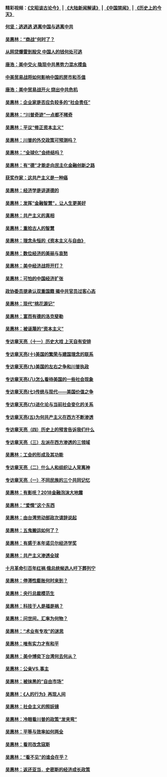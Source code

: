 #### 精彩视频：[《文昭谈古论今》](https://github.com/gfw-breaker/wenzhao/blob/master/README.md?t=11150331) | [《大陆新闻解读》](https://github.com/gfw-breaker/ntdtv-comedy/blob/master/README.md?t=11150331) | [《中国禁闻》](https://github.com/gfw-breaker/ntdtv-news/blob/master/README.md?t=11150331) | [《历史上的今天》](https://github.com/gfw-breaker/today-in-history/blob/master/README.md?t=11150331) 

#### [何坚：逃逃逃 逃离中国与逃离中共](../pages/nsc423/n10592891.md?t=11150331) 

#### [吴惠林：“商战”何时了？](../pages/nsc423/n10573558.md?t=11150331) 

#### [从网贷爆雷到股灾 中国人的钱何处可逃](../pages/nsc423/n10572800.md?t=11150331) 

#### [唐浩：美中交火 隐现中共黑势力混水摸鱼](../pages/nsc423/n10544040.md?t=11150331) 

#### [中美贸易战将如何影响中国的房市和币值](../pages/nsc423/n10543697.md?t=11150331) 

#### [唐浩：美中贸易战开火 烧出中共危机](../pages/nsc423/n10540126.md?t=11150331) 

#### [吴惠林：企业家是否应负较多的“社会责任”](../pages/nsc423/n10535022.md?t=11150331) 

#### [吴惠林：“川普奇迹”一点都不稀奇](../pages/nsc423/n10512808.md?t=11150331) 

#### [吴惠林：平议“修正资本主义”](../pages/nsc423/n10495724.md?t=11150331) 

#### [吴惠林：川普的外交政策可预测吗？](../pages/nsc423/n10462387.md?t=11150331) 

#### [吴惠林：“全球化”会终结吗？](../pages/nsc423/n10452838.md?t=11150331) 

#### [吴惠林：有“德”才能走向民主化金融创新之路](../pages/nsc423/n10432292.md?t=11150331) 

#### [获奖作家：这共产主义是一种癌](../pages/nsc423/n10431541.md?t=11150331) 

#### [吴惠林：经济学是讲道德的](../pages/nsc423/n10398014.md?t=11150331) 

#### [吴惠林：发挥“金融智慧”，让人生更美好](../pages/nsc423/n10375019.md?t=11150331) 

#### [吴惠林：共产主义的真相](../pages/nsc423/n10351394.md?t=11150331) 

#### [吴惠林：重拾古人的智慧](../pages/nsc423/n10337691.md?t=11150331) 

#### [吴惠林：理念永恒的《资本主义与自由》](../pages/nsc423/n10316274.md?t=11150331) 

#### [吴惠林：数位经济的美丽与哀愁](../pages/nsc423/n10292946.md?t=11150331) 

#### [吴惠林：美中经济战将开打？](../pages/nsc423/n10258825.md?t=11150331) 

#### [吴惠林：可怕的中国经济扩张](../pages/nsc423/n10219147.md?t=11150331) 

#### [政协委员提承认双重国籍 揭中共官员过客心态](../pages/nsc423/n10208809.md?t=11150331) 

#### [吴惠林：现代“桃花源记”](../pages/nsc423/n10185234.md?t=11150331) 

#### [吴惠林：富而有德的洛克斐勒](../pages/nsc423/n10142264.md?t=11150331) 

#### [吴惠林：被诬蔑的“资本主义”](../pages/nsc423/n10124816.md?t=11150331) 

#### [专访章天亮（十一）历史大戏 上天自有安排](../pages/nsc423/n10094905.md?t=11150331) 

#### [专访章天亮(十)美国的繁荣与建国理念的联系](../pages/nsc423/n10094899.md?t=11150331) 

#### [专访章天亮(九)美国的左右之争和川普执政](../pages/nsc423/n10094889.md?t=11150331) 

#### [专访章天亮(八)怎么看待美国的一些社会现象](../pages/nsc423/n10094857.md?t=11150331) 

#### [专访章天亮(七)传统与现代——美国价值之争](../pages/nsc423/n10093140.md?t=11150331) 

#### [专访章天亮(六)进化论与当前社会变化的关系](../pages/nsc423/n10092036.md?t=11150331) 

#### [专访章天亮(五)为何共产主义在西方不断渗透](../pages/nsc423/n10083620.md?t=11150331) 

#### [专访章天亮（四）历史上的预言告诉我们什么](../pages/nsc423/n10083606.md?t=11150331) 

#### [专访章天亮（三）左派在西方渗透的三领域](../pages/nsc423/n10081115.md?t=11150331) 

#### [吴惠林：工会的形成及其功能](../pages/nsc423/n10080633.md?t=11150331) 

#### [专访章天亮（二）什么人和组织让人背离神](../pages/nsc423/n10076637.md?t=11150331) 

#### [专访章天亮（一）不同民族的三个共同记忆](../pages/nsc423/n10074188.md?t=11150331) 

#### [吴惠林：有影呒？2018金融泡沫大地震](../pages/nsc423/n10040534.md?t=11150331) 

#### [吴惠林：“爱情”这个东西](../pages/nsc423/n10019423.md?t=11150331) 

#### [吴惠林：由台湾劳动部政次请辞说起](../pages/nsc423/n9979679.md?t=11150331) 

#### [吴惠林：五鬼搬运如何了？](../pages/nsc423/n9925338.md?t=11150331) 

#### [吴惠林：有感于本年诺贝尔经济学奖](../pages/nsc423/n9871883.md?t=11150331) 

#### [吴惠林：共产主义渗透全球](../pages/nsc423/n9812748.md?t=11150331) 

#### [十月革命引百年红祸 俄总统候选人吁下葬列宁](../pages/nsc423/n9810182.md?t=11150331) 

#### [吴惠林：停滞性膨胀何时来到？](../pages/nsc423/n9764136.md?t=11150331) 

#### [吴惠林：央行总裁模范生](../pages/nsc423/n9728134.md?t=11150331) 

#### [吴惠林：科技于人是福是祸？](../pages/nsc423/n9672982.md?t=11150331) 

#### [吴惠林：问世间，汇率为何物？](../pages/nsc423/n9621788.md?t=11150331) 

#### [吴惠林：“术业有专攻”的迷思](../pages/nsc423/n9580363.md?t=11150331) 

#### [吴惠林：唯有实力才有和平](../pages/nsc423/n9529599.md?t=11150331) 

#### [吴惠林：美中博奕下台湾何去何从？](../pages/nsc423/n9483598.md?t=11150331) 

#### [吴惠林：公亲VS.事主](../pages/nsc423/n9425637.md?t=11150331) 

#### [吴惠林：被抹黑的“自由市场”](../pages/nsc423/n9351545.md?t=11150331) 

#### [吴惠林：《人的行为》再现人间](../pages/nsc423/n9296339.md?t=11150331) 

#### [吴惠林：社会主义的照妖镜](../pages/nsc423/n9243460.md?t=11150331) 

#### [吴惠林：冷眼看川普的政策“发夹弯”](../pages/nsc423/n9120684.md?t=11150331) 

#### [吴惠林：平等与效率如何两全](../pages/nsc423/n9075430.md?t=11150331) 

#### [吴惠林：看司改念寇斯](../pages/nsc423/n9024915.md?t=11150331) 

#### [吴惠林：“看不见”的谁会在乎？](../pages/nsc423/n8977488.md?t=11150331) 

#### [吴惠林：返还亚当．史密斯的经济成长政策](../pages/nsc423/n8931896.md?t=11150331) 

